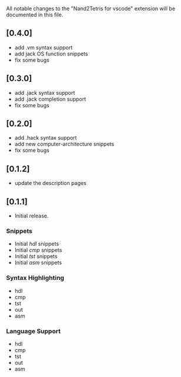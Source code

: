 All notable changes to the "Nand2Tetris for vscode" extension will be documented in this file.

## [0.4.0]

- add .vm syntax support
- add jack OS function snippets
- fix some bugs

## [0.3.0]

- add .jack syntax support
- add .jack completion support
- fix some bugs

## [0.2.0]

- add .hack syntax support
- add new computer-architecture snippets
- fix some bugs

## [0.1.2]

- update the description pages

## [0.1.1]

- Initial release.

### Snippets

- Initial _hdl_ snippets
- Initial _cmp_ snippets
- Initial _tst_ snippets
- Initial _asm_ snippets

### Syntax Highlighting

- hdl
- cmp
- tst
- out
- asm

### Language Support

- hdl
- cmp
- tst
- out
- asm
